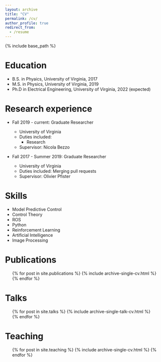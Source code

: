 ```yaml
---
layout: archive
title: "CV"
permalink: /cv/
author_profile: true
redirect_from:
  - /resume
---
```


{% include base_path %}

Education
======
* B.S. in Phyaics, University of Virginia, 2017
* M.S. in Physics, University of Virginia, 2019
* Ph.D in Electrical Engineering, University of Virginia, 2022 (expected)

Research experience
======
* Fall 2019 - current: Graduate Researcher
  * University of Virginia
  * Duties included:
    * Research
  * Supervisor: Nicola Bezzo

* Fall 2017 - Summer 2019: Graduate Researcher
  * University of Virginia
  * Duties included: Merging pull requests
  * Supervisor: Olivier Pfister
  
Skills
======
* Model Predictive Control
* Control Theory
* ROS
* Python
* Reinforcement Learning
* Artificial Intelligence
* Image Processing

Publications
======
  <ul>{% for post in site.publications %}
    {% include archive-single-cv.html %}
  {% endfor %}</ul>
  
Talks
======
  <ul>{% for post in site.talks %}
    {% include archive-single-talk-cv.html %}
  {% endfor %}</ul>
  
Teaching
======
  <ul>{% for post in site.teaching %}
    {% include archive-single-cv.html %}
  {% endfor %}</ul>
  
<!-- Service and leadership
======
* Currently signed in to 43 different slack teams -->
